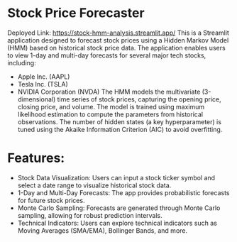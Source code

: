 # Stock Price Forecaster
Deployed Link: https://stock-hmm-analysis.streamlit.app/
This is a Streamlit application designed to forecast stock prices using a Hidden Markov Model (HMM) based on historical stock price data. The application enables users to view 1-day and multi-day forecasts for several major tech stocks, including:
- Apple Inc. (AAPL)
- Tesla Inc. (TSLA)
- NVIDIA Corporation (NVDA)
The HMM models the multivariate (3-dimensional) time series of stock prices, capturing the opening price, closing price, and volume. The model is trained using maximum likelihood estimation to compute the parameters from historical observations. The number of hidden states (a key hyperparameter) is tuned using the Akaike Information Criterion (AIC) to avoid overfitting.
# Features:
- Stock Data Visualization: Users can input a stock ticker symbol and select a date range to visualize historical stock data.
- 1-Day and Multi-Day Forecasts: The app provides probabilistic forecasts for future stock prices.
- Monte Carlo Sampling: Forecasts are generated through Monte Carlo sampling, allowing for robust prediction intervals.
- Technical Indicators: Users can explore technical indicators such as Moving Averages (SMA/EMA), Bollinger Bands, and more.
